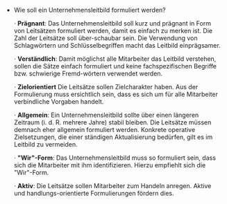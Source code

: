- Wie soll ein Unternehmensleitbild formuliert werden?
  
  · __Prägnant__: Das Unternehmensleitbild soll kurz und prägnant in Form von Leitsätzen formuliert werden, damit es einfach zu merken ist. Die Zahl der Leitsätze soll über-schaubar sein. Die Verwendung von Schlagwörtern und Schlüsselbegriffen macht das Leitbild einprägsamer.
  
  · __Verständlich__: Damit möglichst alle Mitarbeiter das Leitbild verstehen, sollen die Sätze einfach formuliert und keine fachspezifischen Begriffe bzw. schwierige Fremd-wörtern verwendet werden.
  
  · __Zielorientiert__ Die Leitsätze sollen Zielcharakter haben. Aus der Formulierung muss ersichtlich sein, dass es sich um für alle Mitarbeiter verbindliche Vorgaben handelt.
  
  · __Allgemein__: Ein Unternehmensleitbild sollte über einen längeren Zeitraum (i. d. R. mehrere Jahre) stabil bleiben. Die Leitsätze müssen demnach eher allgemein formuliert werden. Konkrete operative Zielsetzungen, die einer ständigen Aktualisierung bedürfen, gilt es im Leitbild zu vermeiden.
  
  · __"Wir"-Form__: Das Unternehmensleitbild muss so formuliert sein, dass sich die Mitarbeiter mit ihm identifizieren. Hierzu empfiehlt sich die "Wir"-Form.
  
  · __Aktiv__: Die Leitsätze sollen Mitarbeiter zum Handeln anregen. Aktive und handlungs-orientierte Formulierungen fördern dies.